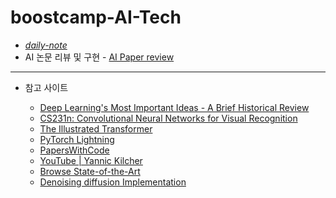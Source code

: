 # boostcamp-AI-Tech

- [*daily-note*](https://devye.tistory.com/category/%EB%B6%80%EC%8A%A4%ED%8A%B8%EC%BA%A0%ED%94%84%20AI%20Tech%203%EA%B8%B0/Daily)
- AI 논문 리뷰 및 구현 - [AI Paper review](https://github.com/Yewon-dev/boostcamp-AI-Tech/tree/master/AI-Paper-Review)

----

- 참고 사이트

  - [Deep Learning's Most Important Ideas - A Brief Historical Review](https://dennybritz.com/blog/deep-learning-most-important-ideas/)
  - [CS231n: Convolutional Neural Networks for Visual Recognition](https://cs231n.github.io/)
  - [The Illustrated Transformer](http://jalammar.github.io/illustrated-transformer/)
  - [PyTorch Lightning](https://pytorch-lightning.readthedocs.io/en/latest/?_ga=2.87771160.1269641126.1644936081-210899603.1644936081)
  - [PapersWithCode](https://paperswithcode.com/)
  - [YouTube | Yannic Kilcher](https://www.youtube.com/c/YannicKilcher/featured)
  - [Browse State-of-the-Art](https://paperswithcode.com/sota)
  - [Denoising diffusion Implementation](https://github.com/lucidrains/denoising-diffusion-pytorch)

